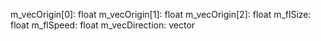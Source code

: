 m_vecOrigin[0]: float
m_vecOrigin[1]: float
m_vecOrigin[2]: float
m_flSize: float
m_flSpeed: float
m_vecDirection: vector